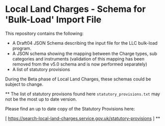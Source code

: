# Local Land Charges - Schema for 'Bulk-Load' Import File

This repository contains the following:
* A Draft04 JSON Schema describing the input file for the LLC bulk-load program.
* A JSON schema showing the mapping between the Charge types, sub categories and instruments (validation of this mapping has been removed from the v5.0 schema and is now performed separately)
* A list of statutory provisions

During the Beta phase of Local Land Charges, these schemas could be subject to change.

** The list of statutory provisons found here ```statutory_provisions.txt``` may not be the most up to date version.

Please find an up to date copy of the Statutory Provisions here:

[ https://search-local-land-charges.service.gov.uk/statutory-provisions ] **
